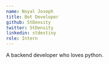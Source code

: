 ```yaml
---
name: Noyal Joseph
title: Bot Developer
github: StDensity
twitter: StDensity
linkedin: stdestiny
role: Intern
---
```


A backend developer who loves python.
